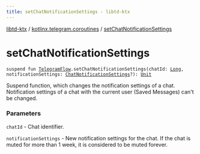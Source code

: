 ```yaml
---
title: setChatNotificationSettings - libtd-ktx
---
```


[libtd-ktx](../index.html) / [kotlinx.telegram.coroutines](index.html) / [setChatNotificationSettings](./set-chat-notification-settings.html)

# setChatNotificationSettings

`suspend fun `[`TelegramFlow`](../kotlinx.telegram.core/-telegram-flow/index.html)`.setChatNotificationSettings(chatId: `[`Long`](https://kotlinlang.org/api/latest/jvm/stdlib/kotlin/-long/index.html)`, notificationSettings: `[`ChatNotificationSettings`](https://tdlibx.github.io/td/docs/org/drinkless/td/libcore/telegram/TdApi.ChatNotificationSettings.html)`?): `[`Unit`](https://kotlinlang.org/api/latest/jvm/stdlib/kotlin/-unit/index.html)

Suspend function, which changes the notification settings of a chat. Notification settings of a
chat with the current user (Saved Messages) can't be changed.

### Parameters

`chatId` - Chat identifier.

`notificationSettings` - New notification settings for the chat. If the chat is muted for more
than 1 week, it is considered to be muted forever.